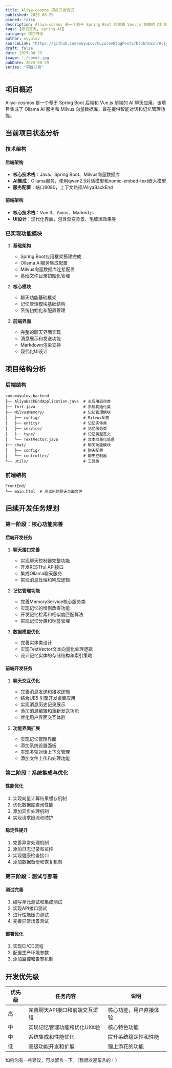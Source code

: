 ```yaml
---
title: Aliya-cosmos 项目开发情况
published: 2025-08-29
pinned: false
description: Aliya-cosmos 是一个基于 Spring Boot 后端和 Vue.js 前端的 AI 聊天应用。该项目集成了 Ollama AI 服务和 Milvus 向量数据库，旨在提供智能对话和记忆管理功能。
tags: [项目开发, spring Ai]
category: 项目开发
author: muyulov
sourceLink: "https://github.com/muyuLov/muyulovBlogPosts/blob/main/Aliya-cosmos-development/"
draft: false
date: 2025-08-29
image: './cover.jpg'
pubDate: 2025-08-29
series: "项目开发"
---
```


## 项目概述

Aliya-cosmos 是一个基于 Spring Boot 后端和 Vue.js 前端的 AI 聊天应用。该项目集成了 Ollama AI 服务和 Milvus 向量数据库，旨在提供智能对话和记忆管理功能。

## 当前项目状态分析

### 技术架构

#### 后端架构
- **核心技术栈**：Java、Spring Boot、Milvus向量数据库
- **AI集成**：Ollama服务，使用qwen2.5对话模型和nomic-embed-text嵌入模型
- **服务配置**：端口8080，上下文路径/AliyaBackEnd

#### 前端架构
- **核心技术栈**：Vue 3、Axios、Marked.js
- **UI设计**：现代化界面，包含渐变背景、毛玻璃效果等

### 已实现功能模块

1. **基础架构**
   - Spring Boot应用框架搭建完成
   - Ollama AI服务集成配置
   - Milvus向量数据库连接配置
   - 基础文件目录初始化管理

2. **核心模块**
   - 聊天功能基础框架
   - 记忆管理模块基础结构
   - 系统初始化和配置管理

3. **前端界面**
   - 完整的聊天界面实现
   - 消息展示和发送功能
   - Markdown渲染支持
   - 现代化UI设计

## 项目结构分析

### 后端结构
```
com.muyulov.backend
├── AliyaBackEndApplication.java  # 主应用启动类
├── Init.java                     # 系统初始化类
├── MilvusMemory/                 # 记忆管理模块
│   ├── config/                   # Milvus配置
│   ├── entity/                   # 记忆实体类
│   ├── service/                  # 记忆服务类
│   ├── type/                     # 记忆类型定义
│   └── TextVector.java           # 文本向量化处理
├── chat/                         # 聊天功能模块
│   ├── config/                   # 聊天配置
│   └── controller/               # 聊天控制器
└── utils/                        # 工具类
```

### 前端结构
```
FrontEnd/
└── main.html  # 测试用的聊天页面文件
```

## 后续开发任务规划

### 第一阶段：核心功能完善

#### 后端开发任务
1. **聊天接口完善**
   - 实现聊天控制器完整功能
   - 开发RESTful API接口
   - 集成Ollama聊天服务
   - 实现消息处理和响应逻辑

2. **记忆管理功能**
   - 完善MemoryService核心服务类
   - 实现记忆的增删改查功能
   - 开发记忆检索和相似度匹配算法
   - 实现记忆分类和标签管理

3. **数据模型优化**
   - 完善实体类设计
   - 实现TextVector文本向量化处理逻辑
   - 设计记忆实体的存储结构和索引策略

#### 前端开发任务
1. **聊天交互优化**
   - 完善消息发送和接收逻辑
   - 结合UE5 引擎开发桌面应用
   - 实现消息历史记录展示
   - 添加消息编辑和重新发送功能
   - 优化用户界面交互体验

2. **功能界面扩展**
   - 实现记忆管理界面
   - 添加系统设置面板
   - 实现多轮对话上下文管理
   - 添加文件上传和处理功能

### 第二阶段：系统集成与优化

#### 性能优化
1. 实现向量计算结果缓存机制
2. 优化数据库查询性能
3. 添加异步处理机制
4. 实现请求限流和防护

#### 稳定性提升
1. 完善异常处理机制
2. 添加日志记录和监控
3. 实现健康检查接口
4. 添加数据备份和恢复机制

### 第三阶段：测试与部署

#### 测试完善
1. 编写单元测试和集成测试
2. 实现API接口测试
3. 进行性能压力测试
4. 完善异常场景测试

#### 部署优化
1. 实现CI/CD流程
2. 配置生产环境参数
3. 添加监控和告警机制

## 开发优先级

| 优先级 | 任务内容 | 说明 |
|--------|----------|------|
| 高 | 完善聊天API接口和前端交互逻辑 | 核心功能，用户直接体验 |
| 中 | 实现记忆管理功能和优化UI体验 | 核心特色功能 |
| 中 | 系统集成和性能优化 | 提升系统稳定性和性能 |
| 低 | 高级功能开发和扩展 | 锦上添花的功能 |

如何你有一些建议，可以留言一下。（我很欢迎留言的！）